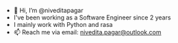 - 👋 Hi, I’m @niveditapagar
- I've been working as a Software Engineer since 2 years
- I mainly work with Python and rasa
- 📫 Reach me via email: nivedita.pagar@outlook.com

<!---
niveditapagar/niveditapagar is a ✨ special ✨ repository because its `README.md` (this file) appears on your GitHub profile.
You can click the Preview link to take a look at your changes.
--->
